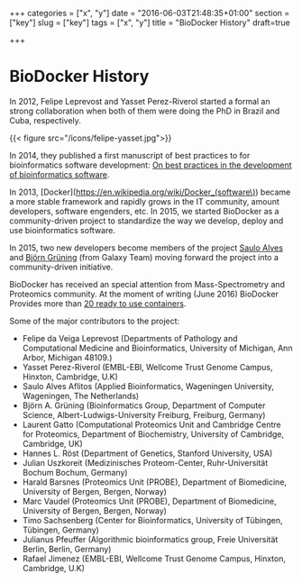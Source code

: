 +++
categories = ["x", "y"]
date = "2016-06-03T21:48:35+01:00"
section = ["key"]
slug = ["key"]
tags = ["x", "y"]
title = "BioDocker History"
draft=true

+++

# BioDocker History

In 2012, Felipe Leprevost and Yasset Perez-Riverol started a formal an strong collaboration when both of them were doing the PhD in Brazil
and Cuba, respectively. 
 
{{< figure src="/icons/felipe-yasset.jpg">}} 

In 2014, they published a first manuscript of best practices to for bioinformatics software development:
[On best practices in the development of bioinformatics software](http://journal.frontiersin.org/article/10.3389/fgene.2014.00199).

In 2013, [Docker](https://en.wikipedia.org/wiki/Docker_(software\)) became a more stable framework and rapidly grows in the IT community, 
amount developers, software engenders, etc. In 2015, we started BioDocker as a community-driven project to standardize the way we 
develop, deploy and use bioinformatics software. 

In 2015, two new developers become members of the project [Saulo Alves](https://github.com/sauloal) and 
[Björn Grüning](https://github.com/bgruening) (from Galaxy Team) moving forward the project into a community-driven
initiative. 

BioDocker has received an special attention from Mass-Spectrometry and Proteomics 
community. At the moment of writing (June 2016) BioDocker Provides more
than [20 ready to use containers](https://github.com/BioDocker/containers).

Some of the major contributors to the project: 

- Felipe da Veiga Leprevost (Departments of Pathology and Computational Medicine and Bioinformatics, University of Michigan, Ann Arbor, Michigan 48109.)
- Yasset Perez-Riverol (EMBL-EBI, Wellcome Trust Genome Campus, Hinxton, Cambridge, U.K)
- Saulo Alves Aflitos (Applied Bioinformatics, Wageningen University, Wageningen, The Netherlands)
- Björn A. Grüning (Bioinformatics Group, Department of Computer Science, Albert-Ludwigs-University Freiburg, Freiburg, Germany)
- Laurent Gatto (Computational Proteomics Unit and Cambridge Centre for Proteomics, Department of Biochemistry, University of Cambridge, Cambridge, UK) 
- Hannes L. Röst (Department of Genetics, Stanford University, USA)
- Julian Uszkoreit (Medizinisches Proteom-Center, Ruhr-Universität Bochum Bochum, Germany)
- Harald Barsnes (Proteomics Unit (PROBE), Department of Biomedicine, University of Bergen, Bergen, Norway)
- Marc Vaudel (Proteomics Unit (PROBE), Department of Biomedicine, University of Bergen, Bergen, Norway)
- Timo Sachsenberg (Center for Bioinformatics, University of Tübingen, Tübingen, Germany)
- Julianus Pfeuffer (Algorithmic bioinformatics group, Freie Universität Berlin, Berlin, Germany)
- Rafael Jimenez (EMBL-EBI, Wellcome Trust Genome Campus, Hinxton, Cambridge, U.K)

 
